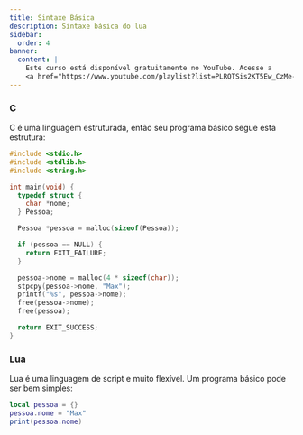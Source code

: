 ```yaml
---
title: Sintaxe Básica
description: Sintaxe básica do lua
sidebar:
  order: 4
banner:
  content: |
    Este curso está disponível gratuitamente no YouTube. Acesse a
    <a href="https://www.youtube.com/playlist?list=PLRQTSis2KT5Ew_CzMe-uff7LksfN1shXy">Playlist</a>
---
```


### **C**

C é uma linguagem estruturada, então seu programa básico segue esta estrutura:

```c
#include <stdio.h>
#include <stdlib.h>
#include <string.h>

int main(void) {
  typedef struct {
    char *nome;
  } Pessoa;

  Pessoa *pessoa = malloc(sizeof(Pessoa));

  if (pessoa == NULL) {
    return EXIT_FAILURE;
  }

  pessoa->nome = malloc(4 * sizeof(char));
  stpcpy(pessoa->nome, "Max");
  printf("%s", pessoa->nome);
  free(pessoa->nome);
  free(pessoa);

  return EXIT_SUCCESS;
}
```

### **Lua**

Lua é uma linguagem de script e muito flexível. Um programa básico pode ser bem simples:

```lua
local pessoa = {}
pessoa.nome = "Max"
print(pessoa.nome)
```
